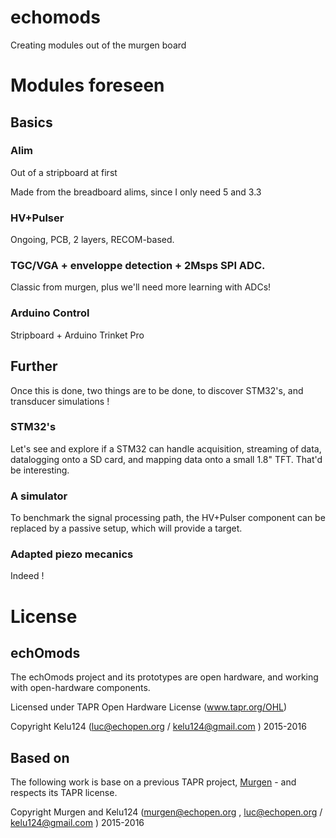 # echomods

Creating modules out of the murgen board


# Modules foreseen 

## Basics 
### Alim 

Out of a stripboard at first

Made from the breadboard alims, since I only need 5 and 3.3

### HV+Pulser

Ongoing, PCB, 2 layers, RECOM-based. 

### TGC/VGA + enveloppe detection + 2Msps SPI ADC.

Classic from murgen, plus we'll need more learning with ADCs!

### Arduino Control 

Stripboard + Arduino Trinket Pro

## Further

Once this is done, two things are to be done, to discover STM32's, and transducer simulations !

### STM32's

Let's see and explore if a STM32 can handle acquisition, streaming of data, datalogging onto a SD card, and mapping data onto a small 1.8" TFT. That'd be interesting.

### A simulator
To benchmark the signal processing path, the HV+Pulser component can be replaced by a passive setup, which will provide a target.

### Adapted piezo mecanics

Indeed !

# License

## echOmods 

The echOmods project and its prototypes are open hardware, and working with open-hardware components.

Licensed under TAPR Open Hardware License (www.tapr.org/OHL)

Copyright Kelu124 (luc@echopen.org / kelu124@gmail.com ) 2015-2016

## Based on 

The following work is base on a previous TAPR project, [Murgen](https://github.com/kelu124/murgen-dev-kit) - and respects its TAPR license.

Copyright Murgen and Kelu124 (murgen@echopen.org , luc@echopen.org / kelu124@gmail.com ) 2015-2016
